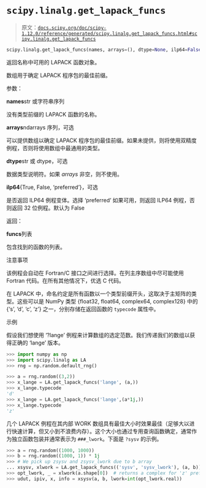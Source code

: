 # `scipy.linalg.get_lapack_funcs`

> 原文：[`docs.scipy.org/doc/scipy-1.12.0/reference/generated/scipy.linalg.get_lapack_funcs.html#scipy.linalg.get_lapack_funcs`](https://docs.scipy.org/doc/scipy-1.12.0/reference/generated/scipy.linalg.get_lapack_funcs.html#scipy.linalg.get_lapack_funcs)

```py
scipy.linalg.get_lapack_funcs(names, arrays=(), dtype=None, ilp64=False)
```

返回名称中可用的 LAPACK 函数对象。

数组用于确定 LAPACK 程序包的最佳前缀。

参数：

**names**str 或字符串序列

没有类型前缀的 LAPACK 函数的名称。

**arrays**ndarrays 序列，可选

可以提供数组以确定 LAPACK 程序包的最佳前缀。如果未提供，则将使用双精度例程，否则将使用数组中最通用的类型。

**dtype**str 或 dtype，可选

数据类型说明符。如果 *arrays* 非空，则不使用。

**ilp64**{True, False, ‘preferred’}，可选

是否返回 ILP64 例程变体。选择 ‘preferred’ 如果可用，则返回 ILP64 例程，否则返回 32 位例程。默认为 False

返回：

**funcs**列表

包含找到的函数的列表。

注意事项

该例程会自动在 Fortran/C 接口之间进行选择。在列主序数组中尽可能使用 Fortran 代码。在所有其他情况下，优选 C 代码。

在 LAPACK 中，命名约定是所有函数以一个类型前缀开头，这取决于主矩阵的类型。这些可以是 NumPy 类型 {float32, float64, complex64, complex128} 中的 {‘s’, ‘d’, ‘c’, ‘z’} 之一，分别存储在返回函数的 `typecode` 属性中。

示例

假设我们想使用 ‘?lange’ 例程来计算数组的选定范数。我们传递我们的数组以获得正确的 ‘lange’ 版本。

```py
>>> import numpy as np
>>> import scipy.linalg as LA
>>> rng = np.random.default_rng() 
```

```py
>>> a = rng.random((3,2))
>>> x_lange = LA.get_lapack_funcs('lange', (a,))
>>> x_lange.typecode
'd'
>>> x_lange = LA.get_lapack_funcs('lange',(a*1j,))
>>> x_lange.typecode
'z' 
```

几个 LAPACK 例程在其内部 WORK 数组具有最佳大小时效果最佳（足够大以进行快速计算，但又小到不浪费内存）。这个大小也通过专用查询函数确定，通常作为独立函数包装并通常表示为 `###_lwork`。下面是 `?sysv` 的示例。

```py
>>> a = rng.random((1000, 1000))
>>> b = rng.random((1000, 1)) * 1j
>>> # We pick up zsysv and zsysv_lwork due to b array
... xsysv, xlwork = LA.get_lapack_funcs(('sysv', 'sysv_lwork'), (a, b))
>>> opt_lwork, _ = xlwork(a.shape[0])  # returns a complex for 'z' prefix
>>> udut, ipiv, x, info = xsysv(a, b, lwork=int(opt_lwork.real)) 
```
